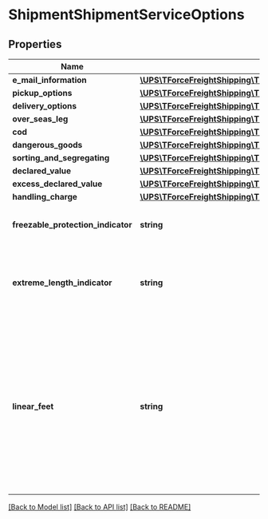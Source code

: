 # ShipmentShipmentServiceOptions

## Properties
Name | Type | Description | Notes
------------ | ------------- | ------------- | -------------
**e_mail_information** | [**\UPS\TForceFreightShipping\TForceFreightShipping\ShipmentServiceOptionsEMailInformation[]**](ShipmentServiceOptionsEMailInformation.md) |  | [optional] 
**pickup_options** | [**\UPS\TForceFreightShipping\TForceFreightShipping\ShipmentServiceOptionsPickupOptions**](ShipmentServiceOptionsPickupOptions.md) |  | [optional] 
**delivery_options** | [**\UPS\TForceFreightShipping\TForceFreightShipping\ShipmentServiceOptionsDeliveryOptions**](ShipmentServiceOptionsDeliveryOptions.md) |  | [optional] 
**over_seas_leg** | [**\UPS\TForceFreightShipping\TForceFreightShipping\ShipmentServiceOptionsOverSeasLeg**](ShipmentServiceOptionsOverSeasLeg.md) |  | [optional] 
**cod** | [**\UPS\TForceFreightShipping\TForceFreightShipping\ShipmentServiceOptionsCOD**](ShipmentServiceOptionsCOD.md) |  | [optional] 
**dangerous_goods** | [**\UPS\TForceFreightShipping\TForceFreightShipping\ShipmentServiceOptionsDangerousGoods**](ShipmentServiceOptionsDangerousGoods.md) |  | [optional] 
**sorting_and_segregating** | [**\UPS\TForceFreightShipping\TForceFreightShipping\ShipmentServiceOptionsSortingAndSegregating**](ShipmentServiceOptionsSortingAndSegregating.md) |  | [optional] 
**declared_value** | [**\UPS\TForceFreightShipping\TForceFreightShipping\ShipmentServiceOptionsDeclaredValue**](ShipmentServiceOptionsDeclaredValue.md) |  | [optional] 
**excess_declared_value** | [**\UPS\TForceFreightShipping\TForceFreightShipping\ShipmentServiceOptionsExcessDeclaredValue**](ShipmentServiceOptionsExcessDeclaredValue.md) |  | [optional] 
**handling_charge** | [**\UPS\TForceFreightShipping\TForceFreightShipping\ShipmentServiceOptionsHandlingCharge**](ShipmentServiceOptionsHandlingCharge.md) |  | [optional] 
**freezable_protection_indicator** | **string** | The presence of the tag FreezableProtectionIndicator indicates that the customs clearance is required. | [optional] 
**extreme_length_indicator** | **string** | The presence of the tag ExtremeLengthIndicator indicates that the customs clearance is required. It is recommended to provide &#x27;LinearFeet&#x27; if this indicator is sent. | [optional] 
**linear_feet** | **string** | Dimensional length of the article(s), in &#x27;feet&#x27;. Numeric value greater than �0� (Zero) should be given in LinearFeet. If Proper LinearFeet is not provided, accurate charge for extreme length articles might not be returned. If linear feet �0� (Zero) or any non-numeric/invalid character is sent, accurate charge for extreme length articles might not be returned. Ignored if ExtremeLengthIndicator is not present. | [optional] 

[[Back to Model list]](../../README.md#documentation-for-models) [[Back to API list]](../../README.md#documentation-for-api-endpoints) [[Back to README]](../../README.md)

